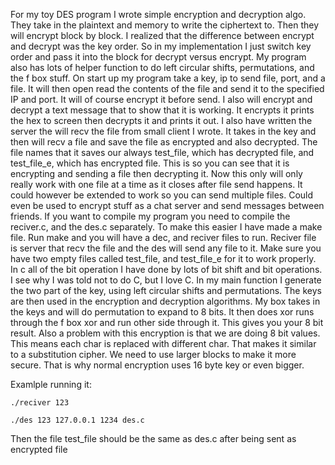 For my toy DES program I wrote simple encryption and decryption algo. They take in the plaintext and memory to write
the ciphertext to. Then they will encrypt block by block. I realized that the difference between encrypt and decrypt
was the key order. So in my implementation I just switch key order and pass it into the block for decrypt versus encrypt.
 My program also has lots of helper function to do left circular shifts, permutations, and the f box stuff. On start up
my program take a key, ip to send file, port, and a file. It will then open read the contents of the file and send it to
the specified IP and port. It will of course encrypt it before send. I also will encrypt and decrypt a text message that
to show that it is working. It encrypts it prints the hex to screen then decrypts it and prints it out. I also have
written the server the will recv the file from small client I wrote. It takes in the key and then will recv a file and
save the file as encrypted and also decrypted. The file names that it saves our always test_file, which has decrypted
file, and test_file_e, which has encrypted file. This is so you can see that it is encrypting and sending a file then
decrypting it. Now this only will only really work with one file at a time as it closes after file send happens.
It could however be extended to work so you can send multiple files. Could even be used to encrypt stuff as a chat
server and send messages between friends. If you want to compile my program you need to compile the reciver.c, and
the des.c separately. To make this easier I have made a make file. Run make and you will have a dec, and reciver
files to run. Reciver file is server that recv the file and the des will send any file to it. Make sure you have two
empty files called test_file, and test_file_e for it to work properly. In c all of the bit operation I have done by
lots of bit shift and bit operations. I see why I was told not to do C, but I love C. In my main function I generate
the two part of the key, using left circular shifts and permutations. The keys are then used in the encryption and
decryption algorithms. My box takes in the keys and will do permutation to expand to 8 bits. It then does xor runs
through the f box xor and run other side through it. This gives you your 8 bit result. Also a problem with this
encryption is that we are doing 8 bit values. This means each char is replaced with different char. That makes it
similar to a substitution cipher. We need to use larger blocks to make it more secure. That is why normal encryption
uses 16 byte key or even bigger.


Examlple running it:

`./reciver 123`

`./des 123 127.0.0.1 1234 des.c`

Then the file test_file should be the same as des.c after being sent as encrypted file
